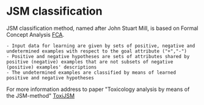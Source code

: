 JSM classification
========================

JSM classification method, named after John Stuart Mill, is based on Formal Concept Analysis [FCA].

	- Input data for learning are given by sets of positive, negative and undetermined examples with respect to the goal attribute ("+","-")
	- Positive and negative hypotheses are sets of attributes shared by positive (negative) examples that are not subsets of negative (positive) examples' descriptions
	- The undetermined examples are classified by means of learned positive and negative hypotheses

For more information address to paper "Toxicology analysis by means of the JSM-method" [ToxiJSM]

[FCA]:http://en.wikipedia.org/wiki/Formal_concept_analysis/
[ToxiJSM]:http://www.hse.ru/data/2013/02/20/1306849967/2003_Toxicology%20analysis%20by%20means%20of%20the%20JSM-method.pdf